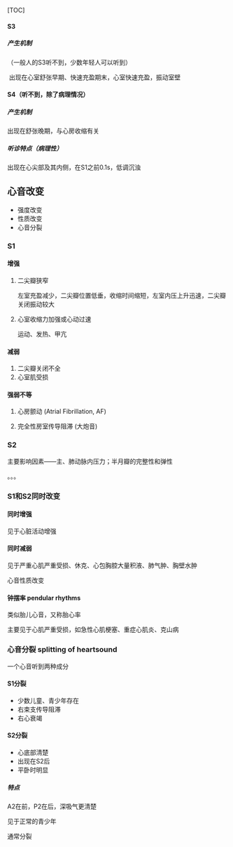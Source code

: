 [TOC]



#### S3

##### 产生机制

（一般人的S3听不到，少数年轻人可以听到）

​	出现在心室舒张早期、快速充盈期末，心室快速充盈，振动室壁





#### S4（听不到，除了病理情况）

##### 产生机制

出现在舒张晚期，与心房收缩有关

##### 听诊特点（病理性）

出现在心尖部及其内侧，在S1之前0.1s，低调沉浊



## 心音改变

- 强度改变
- 性质改变
- 心音分裂



### S1

#### 增强

1. 二尖瓣狭窄

   左室充盈减少，二尖瓣位置低垂，收缩时间缩短，左室内压上升迅速，二尖瓣关闭振动较大

2. 心室收缩力加强或心动过速

   运动、发热、甲亢



#### 减弱

1. 二尖瓣关闭不全
2. 心室肌受损



#### 强弱不等

1. 心房颤动 (Atrial Fibrillation, AF)

2. 完全性房室传导阻滞 (大炮音)



### S2

主要影响因素——主、肺动脉内压力；半月瓣的完整性和弹性



。。。



### S1和S2同时改变

#### 同时增强

见于心脏活动增强

#### 同时减弱

见于严重心肌严重受损、休克、心包胸腔大量积液、肺气肿、胸壁水肿



心音性质改变

#### 钟摆率	pendular rhythms 

类似胎儿心音，又称胎心率

主要见于心肌严重受损，如急性心肌梗塞、重症心肌炎、克山病



### 心音分裂	splitting of heartsound

一个心音听到两种成分

#### S1分裂

- 少数儿童、青少年存在
- 右束支传导阻滞
- 右心衰竭



#### S2分裂

- 心底部清楚
- 出现在S2后
- 平卧时明显



##### 特点

A2在前，P2在后，深吸气更清楚

见于正常的青少年



通常分裂

